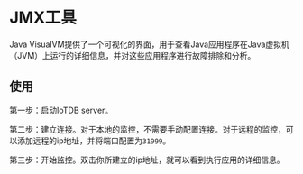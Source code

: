<!--

    Licensed to the Apache Software Foundation (ASF) under one
    or more contributor license agreements.  See the NOTICE file
    distributed with this work for additional information
    regarding copyright ownership.  The ASF licenses this file
    to you under the Apache License, Version 2.0 (the
    "License"); you may not use this file except in compliance
    with the License.  You may obtain a copy of the License at
    
        http://www.apache.org/licenses/LICENSE-2.0
    
    Unless required by applicable law or agreed to in writing,
    software distributed under the License is distributed on an
    "AS IS" BASIS, WITHOUT WARRANTIES OR CONDITIONS OF ANY
    KIND, either express or implied.  See the License for the
    specific language governing permissions and limitations
    under the License.

-->

# JMX工具

Java VisualVM提供了一个可视化的界面，用于查看Java应用程序在Java虚拟机（JVM）上运行的详细信息，并对这些应用程序进行故障排除和分析。

## 使用

第一步：启动IoTDB server。

第二步：建立连接。对于本地的监控，不需要手动配置连接。对于远程的监控，可以添加远程的ip地址，并将端口配置为`31999`。

第三步：开始监控。双击你所建立的ip地址，就可以看到执行应用的详细信息。
